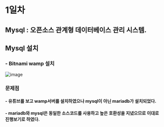 # 1일차
## Mysql : 오픈소스 관계형 데이터베이스 관리 시스템.
## Mysql 설치
### - Bitnami wamp 설치
![image](https://user-images.githubusercontent.com/89372116/137637230-c165f0a7-1db7-442f-88cd-45365a5f45eb.png)
### 문제점
#### - 유튜브를 보고 wamp서버를 설치하였으나 mysql이 아닌 mariadb가 설치되었다.
#### - mariadb와 mysql은 동일한 소스코드를 사용하고 높은 호환성을 지녔으므로 이대로 진행보기로 하였다.
